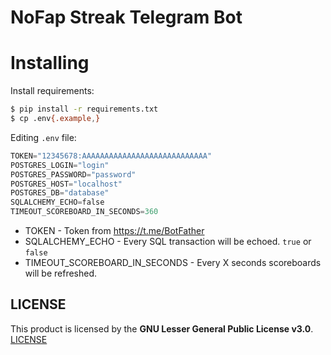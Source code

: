 NoFap Streak Telegram Bot
===

# Installing

Install requirements:

```bash
$ pip install -r requirements.txt 
$ cp .env{.example,}
```
Editing `.env` file:
```python
TOKEN="12345678:AAAAAAAAAAAAAAAAAAAAAAAAAAAA"
POSTGRES_LOGIN="login"
POSTGRES_PASSWORD="password"
POSTGRES_HOST="localhost"
POSTGRES_DB="database"
SQLALCHEMY_ECHO=false
TIMEOUT_SCOREBOARD_IN_SECONDS=360
```

- TOKEN - Token from https://t.me/BotFather
- SQLALCHEMY_ECHO - Every SQL transaction will be echoed. `true` or `false`
- TIMEOUT_SCOREBOARD_IN_SECONDS - Every X seconds scoreboards will be refreshed.

## LICENSE

This product is licensed by the **GNU Lesser General Public License v3.0**. [LICENSE](/LICENSE)